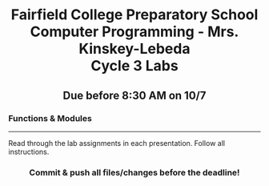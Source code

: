 <h1 align="center">
    Fairfield College Preparatory School<br>
    Computer Programming - Mrs. Kinskey-Lebeda<br>
    Cycle 3 Labs
</h1>

<h2 align="center">Due before 8:30 AM on 10/7 </h2>

### Functions & Modules
---
Read through the lab assignments in each presentation. Follow all instructions.

<h3 align="center">Commit & push all files/changes before the deadline!</h3>
